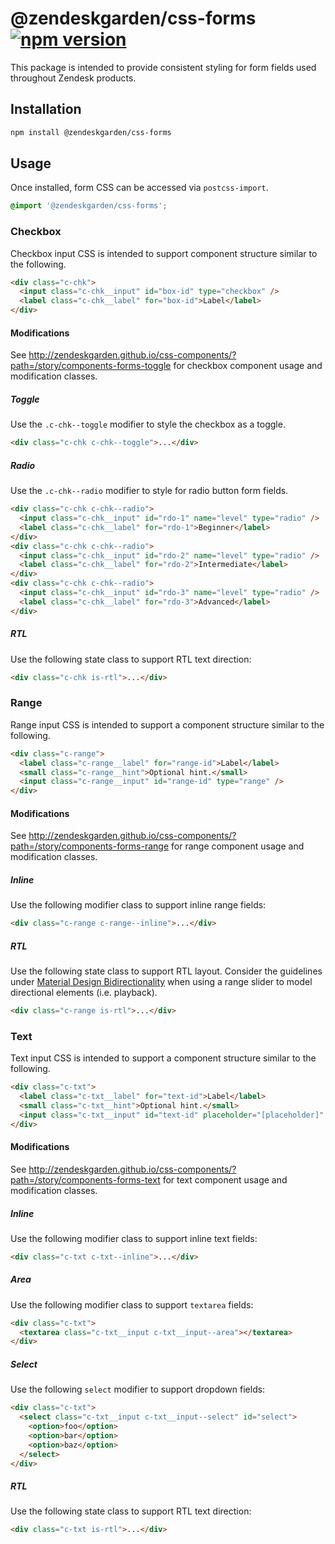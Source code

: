 # @zendeskgarden/css-forms [![npm version][npm version badge]][npm version link]

[npm version badge]: https://flat.badgen.net/npm/v/@zendeskgarden/css-forms
[npm version link]: https://www.npmjs.com/package/@zendeskgarden/css-forms

This package is intended to provide consistent styling for form fields
used throughout Zendesk products.

## Installation

```sh
npm install @zendeskgarden/css-forms
```

## Usage

Once installed, form CSS can be accessed via `postcss-import`.

```css
@import '@zendeskgarden/css-forms';
```

### Checkbox

Checkbox input CSS is intended to support component structure similar to
the following.

```html
<div class="c-chk">
  <input class="c-chk__input" id="box-id" type="checkbox" />
  <label class="c-chk__label" for="box-id">Label</label>
</div>
```

#### Modifications

See
http://zendeskgarden.github.io/css-components/?path=/story/components-forms-toggle
for checkbox component usage and modification classes.

##### Toggle

Use the `.c-chk--toggle` modifier to style the checkbox as a toggle.

```html
<div class="c-chk c-chk--toggle">...</div>
```

##### Radio

Use the `.c-chk--radio` modifier to style for radio button form fields.

```html
<div class="c-chk c-chk--radio">
  <input class="c-chk__input" id="rdo-1" name="level" type="radio" />
  <label class="c-chk__label" for="rdo-1">Beginner</label>
</div>
<div class="c-chk c-chk--radio">
  <input class="c-chk__input" id="rdo-2" name="level" type="radio" />
  <label class="c-chk__label" for="rdo-2">Intermediate</label>
</div>
<div class="c-chk c-chk--radio">
  <input class="c-chk__input" id="rdo-3" name="level" type="radio" />
  <label class="c-chk__label" for="rdo-3">Advanced</label>
</div>
```

##### RTL

Use the following state class to support RTL text direction:

```html
<div class="c-chk is-rtl">...</div>
```

### Range

Range input CSS is intended to support a component structure similar to
the following.

```html
<div class="c-range">
  <label class="c-range__label" for="range-id">Label</label>
  <small class="c-range__hint">Optional hint.</small>
  <input class="c-range__input" id="range-id" type="range" />
</div>
```

#### Modifications

See
http://zendeskgarden.github.io/css-components/?path=/story/components-forms-range
for range component usage and modification classes.

##### Inline

Use the following modifier class to support inline range fields:

```html
<div class="c-range c-range--inline">...</div>
```

##### RTL

Use the following state class to support RTL layout. Consider the
guidelines under [Material Design
Bidirectionality](https://material.google.com/usability/bidirectionality.html)
when using a range slider to model directional elements (i.e. playback).

```html
<div class="c-range is-rtl">...</div>
```

### Text

Text input CSS is intended to support a component structure similar to
the following.

```html
<div class="c-txt">
  <label class="c-txt__label" for="text-id">Label</label>
  <small class="c-txt__hint">Optional hint.</small>
  <input class="c-txt__input" id="text-id" placeholder="[placeholder]" type="text" />
</div>
```

#### Modifications

See
http://zendeskgarden.github.io/css-components/?path=/story/components-forms-text
for text component usage and modification classes.

##### Inline

Use the following modifier class to support inline text fields:

```html
<div class="c-txt c-txt--inline">...</div>
```

##### Area

Use the following modifier class to support `textarea` fields:

```html
<div class="c-txt">
  <textarea class="c-txt__input c-txt__input--area"></textarea>
</div>
```

##### Select

Use the following `select` modifier to support dropdown fields:

```html
<div class="c-txt">
  <select class="c-txt__input c-txt__input--select" id="select">
    <option>foo</option>
    <option>bar</option>
    <option>baz</option>
  </select>
</div>
```

##### RTL

Use the following state class to support RTL text direction:

```html
<div class="c-txt is-rtl">...</div>
```
